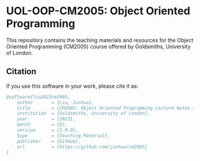 # UOL-OOP-CM2005: Object Oriented Programming

This repository contains the teaching materials and resources for the Object Oriented Programming (CM2005) course offered by Goldsmiths, University of London.


## Citation

If you use this software in your work, please cite it as:

```bibtex
@software{liu2023cm2005,
    author       = {Liu, Junhua},
    title        = {CM2005: Object Oriented Programming Lecture Notes and Source Code},
    institution  = {Goldsmiths, University of London},
    year         = {2023},
    month        = {8},
    version      = {1.0.0},
    type         = {Teaching Material},
    publisher    = {GitHub},
    url          = {https://github.com/junhua/cm2005}
}
```
